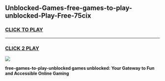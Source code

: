 
## Unblocked-Games-free-games-to-play-unblocked-Play-Free-75cix
<h3>
<a href="https://premium76.site?title=free-games-to-play-unblocked&ref=10A">CLICK TO PLAY</a></h3>
<hr>

<h3>
<a href="https://premium76.site?title=free-games-to-play-unblocked&ref=10A">CLICK 2 PLAY</a>
  
</h3>

<a href="https://premium76.site?title=free-games-to-play-unblocked&ref=10A"><img src="https://clearcache.store/games.png"></a>


**free-games-to-play-unblocked games unblocked: Your Gateway to Fun and Accessible Online Gaming**
